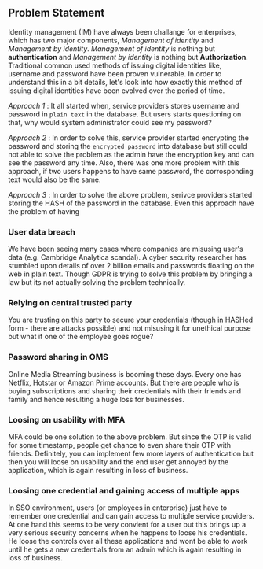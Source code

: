 ## Problem Statement

Identity management (IM) have always been challange for enterprises, which has two major components, *Management of identity* and *Management by identity*. *Management of identity* is nothing but **authentication** and *Management by identity* is nothing but **Authorization**. Traditional common used methods of issuing digital identities like, username and password have been proven vulnerable. In order to understand this in a bit details, let's look into how exactly this method of issuing digital identities have been evolved over the period of time.

*Approach 1* : It all started when, service providers stores username and password in `plain text` in the database. But users starts questioning on that, why would system administrator could see my password? 

*Approach 2* : In order to solve this, service provider started encrypting the password and storing the `encrypted password` into database but still could not able to solve the problem as the admin have the encryption key and can see the password any time. Also, there was one more problem with this approach, if two users happens to have same password, the corrosponding text would also be the same. 

*Approach 3* : In order to solve the above problem, serivce providers started storing the HASH of the password in the database. Even this approach have the problem of having 

### User data breach

We have been seeing many cases where companies are misusing user's data (e.g. Cambridge Analytica scandal). A cyber security researcher has stumbled upon details of over 2 billion emails and passwords floating on the web in plain text. Though GDPR is trying to solve this problem by bringing a law but its not actually solving the problem technically.

### Relying on central trusted party

You are trusting on this party to secure your credentials (though in HASHed form - there are attacks possible) and not misusing it for unethical purpose but what if one of the employee goes rogue? 

### Password sharing in OMS

Online Media Streaming business is booming these days. Every one has Netflix, Hotstar or Amazon Prime accounts. But there are people who is buying subscriptions and sharing their credentials with their friends and family and hence resulting a huge loss for businesses.

### Loosing on usability with MFA

MFA could be one solution to the above problem. But since the OTP is valid for some timestamp, people get chance to even share their OTP with friends. Definitely, you can implement few more layers of authentication but then you will loose on usability and the end user get annoyed by the application, which is again resulting in loss of business.

### Loosing one credential and gaining access of multiple apps

In SSO environment, users (or employees in enterprise) just have to remember one credential and can gain access to multiple service providers. At one hand this seems to be very convient for a user but this brings up a very serious security concerns when he happens to loose his credentials. He loose the controls over all these applications and wont be able to work until he gets a new credentials from an admin which is again resulting in loss of business.